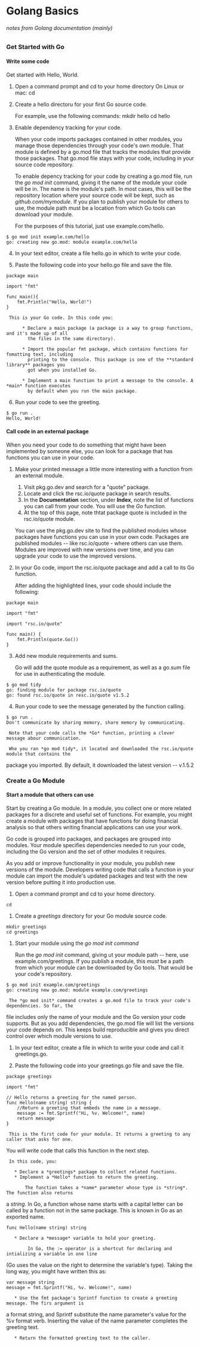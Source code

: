 # Golang Basics
###### notes from Golang documentation (mainly)

### Get Started with Go

#### Write some code

Get started with Hello, World.

  1. Open a command prompt and cd to your home directory
     On Linux or mac: 
	cd

  2. Create a hello directoru for your first Go source code.

     For example, use the following commands:
	mkdir hello
	cd hello

  3. Enable dependency tracking for your code.

     When your code imports packages contained in other modules, you manage those dependencies
     through your code's own module. That module is defined by a go.mod file that tracks the modules
     that provide those packages. That go.mod file stays with your code, including in your source
     code repository.

     To enable depency tracking for your code by creating a go.mod file, run the *go mod init* command,
     giving it the name of the module your code will be in. The name is the module's path. In most
     cases, this will be the repository location where your source code will be kept, such as 
     *github.com/mymodule*. If you plan to publish your module for others to use, the module path must
     be a location from which Go tools can download your module.

     For the purposes of this tutorial, just use example.com/hello.

	$ go mod init example.com/hello
	go: creating new go.mod: module example.com/hello

  4. In your text editor, create a file hello.go in which to write your code.

  5. Paste the following code into your hello.go file and save the file.

	package main

	import "fmt"

	func main(){
		fmt.Println("Hello, World!")
	}

     This is your Go code. In this code you:

          * Declare a main package (a package is a way to group functions, and it's made up of all 
            the files in the same directory).

          * Import the popular fmt package, which contains functions for fomatting text, including
            printing to the console. This package is one of the **standard library** packages you
            got when you installed Go.

          * Implement a main function to print a message to the console. A *main* function executes
            by default when you run the main package.

  6. Run your code to see the greeting.

	$ go run .
	Hello, World!

#### Call code in an external package

When you need your code to do something that might have been implemented by someone else, you can look
for a package that has functions you can use in your code.

  1. Make your printed message a little more interesting with a function from an external module.
     
     1. Visit pkg.go.dev and search for a "quote" package.
     2. Locate and click the rsc.io/quote package in search results.
     3. In the **Documentation** section, under **Index**, note the list of functions you can call from your code. You will use the *Go* function.
     4. At the top of this page, note thtat package quote is included in the rsc.io/quote module.

     You can use the pkg.go.dev site to find the published modules whose packages have functions you
can use in your own code. Packages are published modules -- like rsc.io/quote - where others can use
them. Modules are improved with new versions over time, and you can upgrade your code to use the 
improved versions.

  2. In your Go code, import the rsc.io/quote package and add a call to its Go function.
     
     After adding the highlighted lines, your code should include the following:

	package main

	import "fmt"

	import "rsc.io/quote"

	func main() {
		fmt.Println(quote.Go())
	}

  3. Add new module requirements and sums.

     Go will add the quote module as a requirement, as well as a go.sum file for use in authenticating 
the module.

	$ go mod tidy
	go: finding module for package rsc.io/quote
	go: found rsc.io/quote in resc.io/quote v1.5.2

  4. Run your code to see the message generated by the function calling.

	$ go run .
	Don't communicate by sharing memory, share memory by communicating.

     Note that your code calls the *Go* function, printing a clever message abour communication.

     Whe you ran *go mod tidy*, it located and downloaded the rsc.io/quote module that contains the
package you imported. By default, it downloaded the latest version -- v.1.5.2

### Create a Go Module

#### Start a module that others can use

Start by creating a Go module. In a module, you collect one or more related packages for a discrete
and useful set of functions. For example, you might create a module with packages that have functions
for doing financial analysis so that others writing financial applications can use your work.

Go code is grouped into packages, and packages are grouped into modules. Your module specifies 
dependencies needed to run your code, including the Go version and the set of other modules it requires.

As you add or improve functionality in your module, you publish new versions of the module. Developers
writing code that calls a function in your module can import the module's updated packages and test
with the new version before putting it into production use.

  1. Open a command prompt and cd to your home directory.

	cd

  1. Create a *greetings* directory for your Go module source code.

	mkdir greetings
	cd greetings

  1. Start your module using the *go mod init command* 

     Run the *go mod init* command, giving ut your module path -- here, use example.com/greetings.
If you publish a module, this *must* be a path from which your module can be downloaded by Go tools.
That would be your code's repository.

	$ go mod init example.com/greetings
	go: creating new go.mod: module example.com/greetings

     The *go mod init* command creates a go.mod file to track your code's dependencies. So far, the
file includes only the name of your module and the Go version your code supports. But as you add dependencies, the go.mod file will list the versions your code depends on. This keeps build 
reproducible and gives you direct control over which module versions to use.

  1. In your text editor, create a file in which to write your code and call it greetings.go.

  1. Paste the following code into your greetings.go file and save the file.

	package greetings

	import "fmt"

	// Hello returns a greeting for the named person.
	func Hello(name string) string {
		//Return a greeting that embeds the name in a message.
		message := fmt.Sprintf("Hi, %v. Welcome!", name)
		return message
	}

     This is the first code for your module. It returns a greeting to any caller that asks for one.
You will write code that calls this function in the next step.

     In this code, you:

       * Declare a *greetings* package to collect related functions.
       * Implement a *Hello* function to return the greeting.

           The function takes a *name* parameter whose type is *string*. The function also returns
a *string*. In Go, a function whose name starts with a capital letter can be called by a function
not in the same package. This is known in Go as an exported name.

	func Hello(name string) string 

       * Declare a *message* variable to hold your greeting.

            In Go, the := operator is a shortcut for declaring and intializing a variable in one line
(Go uses the value on the right to determine the variable's type). Taking the long way, you might 
have written this as:

	var message string
	message = fmt.Sprintf("Hi, %v. Welcome!", name)

       * Use the fmt package's Sprintf function to create a greeting message. The firs argument is
a format string, and Sprintf substitute the name parameter's value for the %v format verb. Inserting
the value of the name parameter completes the greeting text.

       * Return the formatted greeting text to the caller.



